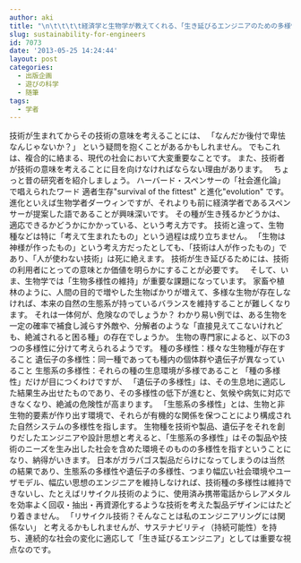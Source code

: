 ```yaml
---
author: aki
title: "\n\t\t\t\t経済学と生物学が教えてくれる、「生き延びるエンジニアのための多様性」\t\t"
slug: sustainability-for-engineers
id: 7073
date: '2013-05-25 14:24:44'
layout: post
categories:
  - 出版企画
  - 遊びの科学
  - 随筆
tags:
  - 学者
---
```


技術が生まれてからその技術の意味を考えることには、 「なんだか後付で卑怯なんじゃないか？」 という疑問を抱くことがあるかもしれません。 でもこれは、複合的に絡まる、現代の社会において大変重要なことです。 また、技術者が技術の意味を考えることに目を向けなければならない理由があります。   ちょっと昔の研究者を紹介しましょう。 ハーバード・スペンサーの「社会進化論」で唱えられたワード 適者生存"survival of the fittest" と進化"evolution" です。 進化といえば生物学者ダーウィンですが、それよりも前に経済学者であるスペンサーが提案した語であることが興味深いです。 その種が生き残るかどうかは、適応できるかどうかにかかっている、という考え方です。 技術と違って、生物種などは特に「考えて生まれたもの」という過程は成り立ちません。 「生物は神様が作ったもの」という考え方だったとしても、「技術は人が作ったもの」であり、「人が使わない技術」は死に絶えます。 技術が生き延びるためには、技術の利用者にとっての意味とか価値を明らかにすることが必要です。   そして、いま、生物学では「生物多様性の維持」が重要な課題になっています。 家畜や植林のように、人間の目的で増やした生物ばかりが増えて、多様な生物が存在しなければ、本来の自然の生態系が持っているバランスを維持することが難しくなります。 それは一体何が、危険なのでしょうか？ わかり易い例では、ある生物を一定の確率で補食し減らす外敵や、分解者のような「直接見えてこないけれども、絶滅されると困る種」の存在でしょうか。 生物の専門家によると、以下の3つの多様性に分けて考えられるようです。 種の多様性：様々な生物種が存在すること 遺伝子の多様性：同一種であっても種内の個体群や遺伝子が異なっていること 生態系の多様性：それらの種の生息環境が多様であること 「種の多様性」だけが目につくわけですが、 「遺伝子の多様性」は、その生息地に適応した結果生み出せたものであり、その多様性の低下が進むと、気候や病気に対応できなくなり、絶滅の危険性が高まります。 「生態系の多様性」とは、生物と非生物的要素が作り出す環境で、それらが有機的な関係を保つことにより構成された自然システムの多様性を指します。 生物種を技術や製品、遺伝子をそれを創りだしたエンジニアや設計思想と考えると、「生態系の多様性」はその製品や技術のニーズを生み出した社会を含めた環境そのものの多様性を指すということになり、納得がいきます。 日本がガラパゴス製品だらけになってしまうのは当然の結果であり、生態系の多様性や遺伝子の多様性、つまり幅広い社会環境やユーザモデル、幅広い思想のエンジニアを維持しなければ、技術種の多様性は維持できないし、たとえばリサイクル技術のように、使用済み携帯電話からレアメタルを効率よく回収・抽出・再資源化するような技術を考えた製品デザインにはたどり着きません。 「リサイクル技術？そんなことは私のエンジニアリングには関係ない」 と考えるかもしれませんが、サステナビリティ（持続可能性）を持ち、連続的な社会の変化に適応して「生き延びるエンジニア」としては重要な視点なのです。
